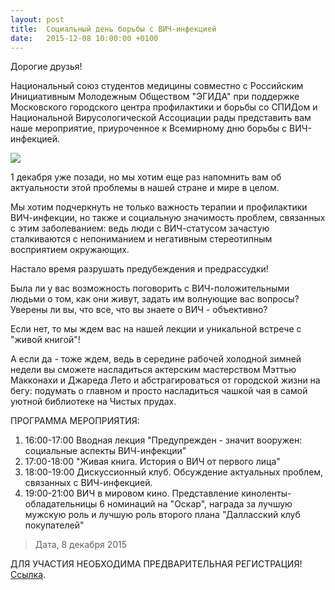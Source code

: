 ```yaml
---
layout: post
title:  Социальный день борьбы с ВИЧ-инфекцией
date:   2015-12-08 10:00:00 +0100
---
```


Дорогие друзья!

Национальный союз студентов медицины совместно с Российским Инициативным Молодежным Обществом "ЭГИДА" при поддержке Московского городского центра профилактики и борьбы со СПИДом и Национальной Вирусологической Ассоциации рады представить вам наше мероприятие, приуроченное к Всемирному дню борьбы с ВИЧ-инфекцией.

![](https://dl.dropboxusercontent.com/u/3599809/egida/news/2015/12/08/poster.jpg)

1 декабря уже позади, но мы хотим еще раз напомнить вам об актуальности этой проблемы в нашей стране и мире в целом.

<!--more-->

Мы хотим подчеркнуть не только важность терапии и профилактики ВИЧ-инфекции, но также и социальную значимость проблем, связанных с этим заболеванием: ведь люди с ВИЧ-статусом зачастую сталкиваются с непониманием и негативным стереотипным восприятием окружающих.

Настало время разрушать предубеждения и предрассудки!

Была ли у вас возможность поговорить с ВИЧ-положительными людьми о том, как они живут, задать им волнующие вас вопросы? Уверены ли вы, что все, что вы знаете о ВИЧ - объективно?

Если нет, то мы ждем вас на нашей лекции и уникальной встрече с "живой книгой"!

А если да - тоже ждем, ведь в середине рабочей холодной зимней недели вы сможете насладиться актерским мастерством Мэттью Макконахи и Джареда Лето и абстрагироваться от городской жизни на бегу: подумать о главном и просто насладиться чашкой чая в самой уютной библиотеке на Чистых прудах.

ПРОГРАММА МЕРОПРИЯТИЯ:

1. 16:00-17:00 Вводная лекция "Предупрежден - значит вооружен: социальные аспекты ВИЧ-инфекции" 
2. 17:00-18:00 "Живая книга. История о ВИЧ от первого лица" 
3. 18:00-19:00 Дискуссионный клуб. Обсуждение актуальных проблем, связанных с ВИЧ-инфекцией. 
4. 19:00-21:00 ВИЧ в мировом кино. Представление киноленты-обладательницы 6 номинаций на "Оскар", награда за лучшую мужскую роль и лучшую роль второго плана "Далласский клуб покупателей"

> Дата, 8 декабря 2015

ДЛЯ УЧАСТИЯ НЕОБХОДИМА ПРЕДВАРИТЕЛЬНАЯ РЕГИСТРАЦИЯ! [Ссылка](http://vk.com/away.php?to=https%3A%2F%2Fdocs.google.com%2Fforms%2Fd%2F1VeM540ELTf69Yx9iVnnt5WOY6CGKE7edz-kfUEpJI1I%2Fviewform&post=-101399496_53).
